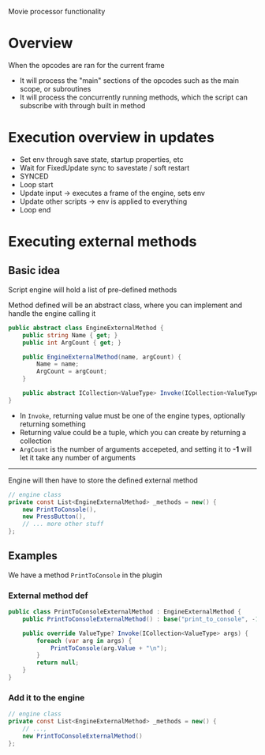 Movie processor functionality

# Overview
When the opcodes are ran for the current frame
- It will process the "main" sections of the opcodes such as the main scope, or subroutines
- It will process the concurrently running methods, which the script can subscribe with through built in method

# Execution overview in updates
- Set env through save state, startup properties, etc
- Wait for FixedUpdate sync to savestate / soft restart
- SYNCED
- Loop start
- Update input -> executes a frame of the engine, sets env
- Update other scripts -> env is applied to everything
- Loop end

# Executing external methods
## Basic idea
Script engine will hold a list of pre-defined methods

Method defined will be an abstract class, where you can implement and handle the engine calling it
```cs
public abstract class EngineExternalMethod {
	public string Name { get; }
	public int ArgCount { get; }

	public EngineExternalMethod(name, argCount) {
		Name = name;
		ArgCount = argCount;
	}

	public abstract ICollection<ValueType> Invoke(ICollection<ValueType> args);
}
```

- In `Invoke`, returning value must be one of the engine types, optionally returning something
- Returning value could be a tuple, which you can create by returning a collection
- `ArgCount` is the number of arguments accepeted, and setting it to **-1** will let it take any number of arguments
---
Engine will then have to store the defined external method

```cs
// engine class
private const List<EngineExternalMethod> _methods = new() {
	new PrintToConsole(),
	new PressButton(),
	// ... more other stuff
};
```

## Examples
We have a method `PrintToConsole` in the plugin

### External method def
```cs
public class PrintToConsoleExternalMethod : EngineExternalMethod {
	public PrintToConsoleExternalMethod() : base("print_to_console", -1) {}

	public override ValueType? Invoke(ICollection<ValueType> args) {
		foreach (var arg in args) {
			PrintToConsole(arg.Value + "\n");
		}
		return null;
	}
}
```

### Add it to the engine
```cs
// engine class
private const List<EngineExternalMethod> _methods = new() {
	// ...,
	new PrintToConsoleExternalMethod()
};
```